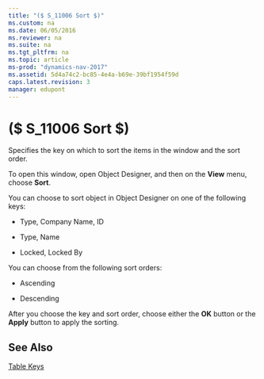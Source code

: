 ```yaml
---
title: "($ S_11006 Sort $)"
ms.custom: na
ms.date: 06/05/2016
ms.reviewer: na
ms.suite: na
ms.tgt_pltfrm: na
ms.topic: article
ms-prod: "dynamics-nav-2017"
ms.assetid: 5d4a74c2-bc85-4e4a-b69e-39bf1954f59d
caps.latest.revision: 3
manager: edupont
---
```

# ($ S_11006 Sort $)
Specifies the key on which to sort the items in the window and the sort order.  

 To open this window, open Object Designer, and then on the **View** menu, choose **Sort**.  

 You can choose to sort object in Object Designer on one of the following keys:  

-   Type, Company Name, ID  

-   Type, Name  

-   Locked, Locked By  

 You can choose from the following sort orders:  

-   Ascending  

-   Descending  

 After you choose the key and sort order, choose either the **OK** button or the **Apply** button to apply the sorting.  

## See Also  
 [Table Keys](dynamics-nav/Table-Keys.md)
